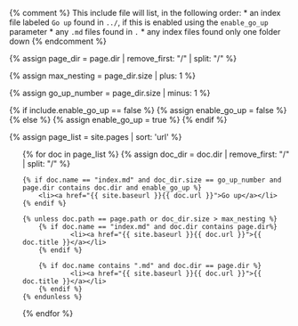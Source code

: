 {% comment %}
    This include file will list, in the following order:
        * an index file labeled `Go up` found in `../`, if this is enabled using the `enable_go_up` parameter
        * any `.md` files found in `.`
        * any index files found only one folder down
{% endcomment %}

<!-- TODO -->
{% assign page_dir = page.dir | remove_first: "/" | split: "/" %}

<!-- TODO -->
{% assign max_nesting = page_dir.size | plus: 1 %}

<!-- TODO -->
{% assign go_up_number = page_dir.size | minus: 1 %}

{% if include.enable_go_up == false %}
    {% assign enable_go_up = false %}
{% else %}
    {% assign enable_go_up = true %}
{% endif %}

<!-- TODO -->
{% assign page_list = site.pages | sort: 'url' %}
<ul>
{% for doc in page_list %}
    <!-- TODO -->
    {% assign doc_dir = doc.dir | remove_first: "/" | split: "/" %}

    {% if doc.name == "index.md" and doc_dir.size == go_up_number and page.dir contains doc.dir and enable_go_up %}
        <li><a href="{{ site.baseurl }}{{ doc.url }}">Go up</a></li>
    {% endif %}

    {% unless doc.path == page.path or doc_dir.size > max_nesting %}
        {% if doc.name == "index.md" and doc.dir contains page.dir%}
                <li><a href="{{ site.baseurl }}{{ doc.url }}">{{ doc.title }}</a></li>
        {% endif %}

        {% if doc.name contains ".md" and doc.dir == page.dir %}
                <li><a href="{{ site.baseurl }}{{ doc.url }}">{{ doc.title }}</a></li>
        {% endif %}
    {% endunless %}
{% endfor %}
</ul>
